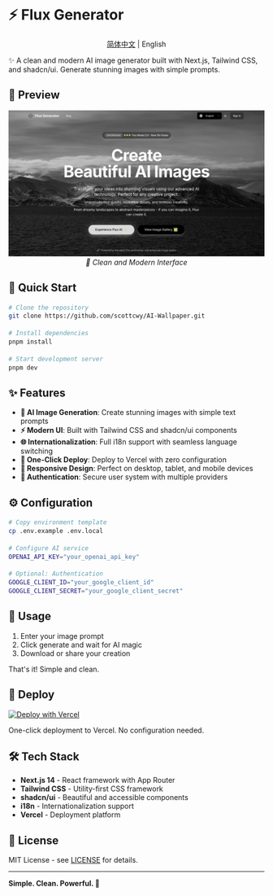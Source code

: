 # ⚡ Flux Generator

<div align="center">

[简体中文](./README.zh-CN.md) | English

</div>

✨ A clean and modern AI image generator built with Next.js, Tailwind CSS, and shadcn/ui. Generate stunning images with simple prompts.

## 🌟 Preview

<div align="center">
  <div>
    <img src="preview.png" alt="Flux Generator Interface" width="600px" />
    <br />
    <em>🎨 Clean and Modern Interface</em>
  </div>
</div>

## 🚀 Quick Start

```bash
# Clone the repository
git clone https://github.com/scottcwy/AI-Wallpaper.git

# Install dependencies
pnpm install

# Start development server
pnpm dev
```

## ✨ Features

- **🎨 AI Image Generation**: Create stunning images with simple text prompts
- **⚡ Modern UI**: Built with Tailwind CSS and shadcn/ui components
- **🌐 Internationalization**: Full i18n support with seamless language switching
- **🚀 One-Click Deploy**: Deploy to Vercel with zero configuration
- **📱 Responsive Design**: Perfect on desktop, tablet, and mobile devices
- **🔐 Authentication**: Secure user system with multiple providers

## ⚙️ Configuration

```bash
# Copy environment template
cp .env.example .env.local

# Configure AI service
OPENAI_API_KEY="your_openai_api_key"

# Optional: Authentication
GOOGLE_CLIENT_ID="your_google_client_id"
GOOGLE_CLIENT_SECRET="your_google_client_secret"
```

## 🎯 Usage

1. Enter your image prompt
2. Click generate and wait for AI magic
3. Download or share your creation

That's it! Simple and clean.

## 🚀 Deploy

[![Deploy with Vercel](https://vercel.com/button)](https://vercel.com/new/clone?repository-url=https%3A%2F%2Fgithub.com%2Fscottcwy%2FAI-Wallpaper)

One-click deployment to Vercel. No configuration needed.

## 🛠️ Tech Stack

- **Next.js 14** - React framework with App Router
- **Tailwind CSS** - Utility-first CSS framework
- **shadcn/ui** - Beautiful and accessible components
- **i18n** - Internationalization support
- **Vercel** - Deployment platform

## 📄 License

MIT License - see [LICENSE](LICENSE) for details.

---

**Simple. Clean. Powerful. 🎨**

